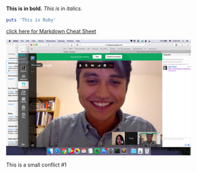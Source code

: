 **This is in bold.**
*This is in italics.*
``` ruby
puts 'This is Ruby'
```
[click here for Markdown Cheat Sheet](https://github.com/adam-p/markdown-here/wiki/Markdown-Cheatsheet)

![Screenshot Image](GPS11-screenshot.png)

This is a small conflict #1
